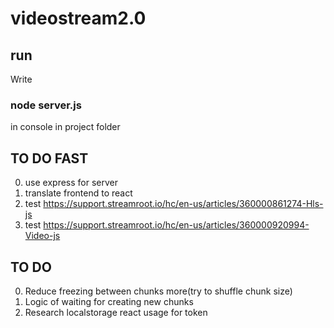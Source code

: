 # videostream2.0

## run

Write 
### node server.js 
in console in project folder

## TO DO FAST
0. use express for server
1. translate frontend to react
2. test https://support.streamroot.io/hc/en-us/articles/360000861274-Hls-js
3. test https://support.streamroot.io/hc/en-us/articles/360000920994-Video-js

## TO DO
0. Reduce freezing between chunks more(try to shuffle chunk size)
1. Logic of waiting for creating new chunks
2. Research localstorage react usage for token
